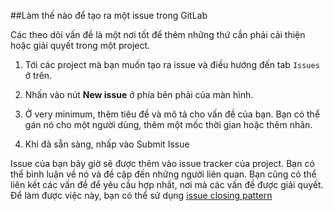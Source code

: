 ##Làm thế nào để tạo ra một issue trong GitLab

Các theo dõi vấn đề là một nơi tốt để thêm những thứ cần phải cải thiện hoặc giải quyết trong một project.

1. Tới các project mà bạn muốn tạo ra issue và điều hướng đến tab `Issues` ở trên.

2. Nhấn vào nút <b>New issue</b> ở phía bên phải của màn hình.

3. Ở very minimum, thêm tiêu đề và mô tả cho vấn đề của bạn. Bạn có thể gán nó cho một người dùng, thêm một mốc thời gian hoặc thêm nhãn.

4. Khi đã sẵn sàng, nhấp vào Submit Issue

Issue của bạn bây giờ sẽ được thêm vào issue tracker của project. Bạn có thể bình luận về nó và đề cập đến những người liên quan. Bạn cũng có thể liên kết các vấn đề để yêu cầu hợp nhất, nơi mà các vấn đề được giải quyết. Để làm được việc này, bạn có thể sử dụng [issue closing pattern](https://github.com/hunter951411/gitlab/blob/master/Administrator_documentation/Issue_closing_pattern.md)
